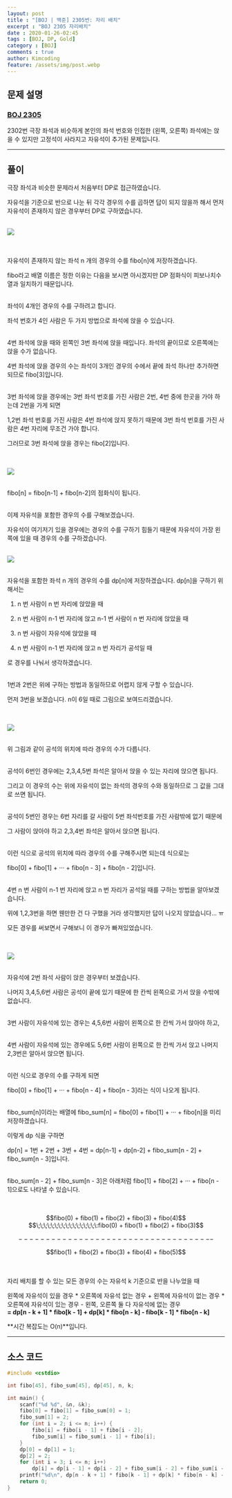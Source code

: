 ```yaml
---
layout: post
title : "[BOJ | 백준] 2305번: 자리 배치"
excerpt : "BOJ 2305 자리배치"
date : 2020-01-26-02:45
tags : [BOJ, DP, Gold]
category : [BOJ]
comments : true
author: Kimcoding
feature: /assets/img/post.webp
---
```


## 문제 설명

### [BOJ 2305](https://www.acmicpc.net/problem/2305)


2302번 극장 좌석과 비슷하게 본인의 좌석 번호와 인접한 (왼쪽, 오른쪽) 좌석에는 앉을 수 있지만 고정석이 사라지고 자유석이 추가된 문제입니다.

---

## 풀이

극장 좌석과 비슷한 문제라서 처음부터 DP로 접근하였습니다.

자유석을 기준으로 반으로 나눈 뒤 각각 경우의 수를 곱하면 답이 되지 않을까 해서 먼저 자유석이 존재하지 않은 경우부터 DP로 구하였습니다.
<br/><br/>

![](https://i.imgur.com/RWHrzhe.png)

<br/><br/>
자유석이 존재하지 않는 좌석 n 개의 경우의 수를 fibo[n]에 저장하겠습니다.

fibo라고 배열 이름은 정한 이유는 다음을 보시면 아시겠지만 DP 점화식이 피보나치수열과 일치하기 때문입니다.
<br/><br/>

좌석이 4개인 경우의 수를 구하려고 합니다.

좌석 번호가 4인 사람은 두 가지 방법으로 좌석에 앉을 수 있습니다.
<br/><br/>

4번 좌석에 앉을 때와 왼쪽인 3번 좌석에 앉을 때입니다. 좌석의 끝이므로 오른쪽에는 앉을 수가 없습니다.

4번 좌석에 앉을 경우의 수는 좌석이 3개인 경우의 수에서 끝에 좌석 하나만 추가하면 되므로 fibo[3]입니다.
<br/><br/>

3번 좌석에 앉을 경우에는 3번 좌석 번호를 가진 사람은 2번, 4번 중에 한곳을 가야 하는데 2번을 가게 되면

1,2번 좌석 번호를 가진 사람은 4번 좌석에 앉지 못하기 때문에 3번 좌석 번호를 가진 사람은 4번 자리에 무조건 가야 합니다.

그러므로 3번 좌석에 앉을 경우는 fibo[2]입니다.


<br/><br/>
![](https://i.imgur.com/mYMvT67.png)
<br/><br/>

fibo[n] = fibo[n-1] + fibo[n-2]의 점화식이 됩니다.
<br/><br/>

이제 자유석을 포함한 경우의 수를 구해보겠습니다.

자유석이 여기저기 있을 경우에는 경우의 수를 구하기 힘들기 때문에 자유석이 가장 왼쪽에 있을 때 경우의 수를 구하겠습니다.
<br/><br/>

![](https://i.imgur.com/vQ5K9oM.png)
<br/><br/>

자유석을 포함한 좌석 n 개의 경우의 수를 dp[n]에 저장하겠습니다. dp[n]을 구하기 위해서는

1. n 번 사람이 n 번 자리에 앉았을 때

2. n 번 사람이 n-1 번 자리에 앉고 n-1 번 사람이 n 번 자리에 앉았을 때

3. n 번 사람이 자유석에 앉았을 때

4. n 번 사람이 n-1 번 자리에 앉고 n 번 자리가 공석일 때

로 경우를 나눠서 생각하겠습니다.
<br/><br/>

1번과 2번은 위에 구하는 방법과 동일하므로 어렵지 않게 구할 수 있습니다.

먼저 3번을 보겠습니다. n이 6일 때로 그림으로 보여드리겠습니다.

<br/><br/>
![](https://i.imgur.com/YCokQno.png)
<br/><br/>

위 그림과 같이 공석의 위치에 따라 경우의 수가 다릅니다.
<br/><br/>

공석이 6번인 경우에는 2,3,4,5번 좌석은 알아서 앉을 수 있는 자리에 앉으면 됩니다.

그리고 이 경우의 수는 위에 자유석이 없는 좌석의 경우의 수와 동일하므로 그 값을 그대로 쓰면 됩니다.
<br/><br/>

공석이 5번인 경우는 6번 자리를 갈 사람이 5번 좌석번호를 가진 사람밖에 없기 때문에

그 사람이 앉아야 하고 2,3,4번 좌석은 알아서 앉으면 됩니다.
<br/><br/>

이런 식으로 공석의 위치에 따라 경우의 수를 구해주시면 되는데 식으로는

fibo[0] + fibo[1] + ··· + fibo[n - 3] + fibo[n - 2]입니다.
<br/><br/>

4번 n 번 사람이 n-1 번 자리에 앉고 n 번 자리가 공석일 때를 구하는 방법을 알아보겠습니다.

위에 1,2,3번을 하면 웬만한 건 다 구했을 거라 생각했지만 답이 나오지 않았습니다... ㅠ

모든 경우를 써보면서 구해보니 이 경우가 빠져있었습니다.

<br/><br/>
![](https://i.imgur.com/KPduBjt.png)
<br/><br/>

자유석에 2번 좌석 사람이 앉은 경우부터 보겠습니다.

나머지 3,4,5,6번 사람은 공석이 끝에 있기 때문에 한 칸씩 왼쪽으로 가서 앉을 수밖에 없습니다.
<br/><br/>

3번 사람이 자유석에 있는 경우는 4,5,6번 사람이 왼쪽으로 한 칸씩 가서 앉아야 하고,
<br/><br/>

4번 사람이 자유석에 있는 경우에도 5,6번 사람이 왼쪽으로 한 칸씩 가서 앉고 나머지 2,3번은 알아서 앉으면 됩니다.
<br/><br/>

이런 식으로 경우의 수를 구하게 되면

fibo[0] + fibo[1] + ··· + fibo[n - 4] + fibo[n - 3]라는 식이 나오게 됩니다.
<br/><br/>

fibo_sum[n]이라는 배열에 fibo_sum[n] = fibo[0] + fibo[1] + ··· + fibo[n]을 미리 저장하겠습니다.

이렇게 dp 식을 구하면

dp[n] = 1번 + 2번 + 3번 + 4번 = dp[n-1] + dp[n-2] + fibo_sum[n - 2] + fibo_sum[n - 3]입니다.
<br/><br/>

fibo_sum[n - 2] + fibo_sum[n - 3]은 아래처럼 fibo[1] + fibo[2] + ··· + fibo[n - 1]으로도 나타낼 수 있습니다.
<br/><br/><br/>

<center> $$fibo(0) + fibo(1) + fibo(2) + fibo(3) + fibo(4)$$</center>
<center>$$\;\;\;\;\;\;\;\;\;\;\;\;\;\;\;\;\:fibo(0) + fibo(1) + fibo(2) + fibo(3)$$</center>

$$------------------------------------$$

<center>$$fibo(1) + fibo(2) + fibo(3) + fibo(4) + fibo(5)$$</center>
<br/><br/>


자리 배치를 할 수 있는 모든 경우의 수는 자유석 k 기준으로 반을 나누었을 때

왼쪽에 자유석이 있을 경우 * 오른쪽에 자유석 없는 경우 + 왼쪽에 자유석이 없는 경우 * 오른쪽에 자유석이 있는 경우 - 왼쪽, 오른쪽 둘 다 자유석에 없는 경우 <br/>
**= dp[n - k + 1] * fibo[k - 1] + dp[k] * fibo[n - k] - fibo[k - 1] * fibo[n - k]**

**시간 복잡도는 O(n)**입니다.

---

## 소스 코드

```cpp
#include <cstdio>

int fibo[45], fibo_sum[45], dp[45], n, k;

int main() {
	scanf("%d %d", &n, &k);
	fibo[0] = fibo[1] = fibo_sum[0] = 1;
	fibo_sum[1] = 2;
	for (int i = 2; i <= n; i++) {
		fibo[i] = fibo[i - 1] + fibo[i - 2];
		fibo_sum[i] = fibo_sum[i - 1] + fibo[i];
	}
	dp[0] = dp[1] = 1;
	dp[2] = 2;
	for (int i = 3; i <= n; i++)
		dp[i] = dp[i - 1] + dp[i - 2] + fibo_sum[i - 2] + fibo_sum[i - 3];
	printf("%d\n", dp[n - k + 1] * fibo[k - 1] + dp[k] * fibo[n - k] - fibo[k - 1] * fibo[n - k]);
	return 0;
}
```
